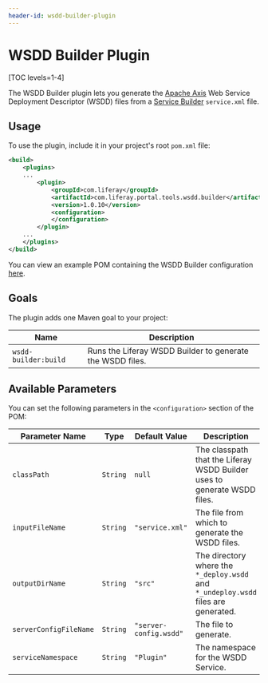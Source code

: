 ```yaml
---
header-id: wsdd-builder-plugin
---
```


# WSDD Builder Plugin

[TOC levels=1-4]

The WSDD Builder plugin lets you generate the
[Apache Axis](http://axis.apache.org/axis/) Web Service Deployment Descriptor
(WSDD) files from a
[Service Builder](/docs/7-2/frameworks/-/knowledge_base/f/what-is-service-builder)
`service.xml` file.

## Usage

To use the plugin, include it in your project's root `pom.xml` file:

```xml
<build>
    <plugins>
    ...
        <plugin>
            <groupId>com.liferay</groupId>
            <artifactId>com.liferay.portal.tools.wsdd.builder</artifactId>
            <version>1.0.10</version>
            <configuration>
            </configuration>
        </plugin>
    ...
    </plugins>
</build>
```

You can view an example POM containing the WSDD Builder configuration
[here](https://github.com/liferay/liferay-portal/blob/master/modules/util/portal-tools-wsdd-builder/samples/pom.xml).

## Goals

The plugin adds one Maven goal to your project:

Name | Description
---- | -----------
`wsdd-builder:build` | Runs the Liferay WSDD Builder to generate the WSDD files.

## Available Parameters

You can set the following parameters in the `<configuration>` section of the
POM:

Parameter Name | Type | Default Value | Description
------------- | ---- | ------------- | -----------
`classPath` | `String` | `null` | The classpath that the Liferay WSDD Builder uses to generate WSDD files.
`inputFileName` | `String` | `"service.xml"` | The file from which to generate the WSDD files.
`outputDirName` | `String` | `"src"` | The directory where the `*_deploy.wsdd` and `*_undeploy.wsdd` files are generated.
`serverConfigFileName` | `String` | `"server-config.wsdd"` | The file to generate.
`serviceNamespace` | `String` | `"Plugin"` | The namespace for the WSDD Service.
